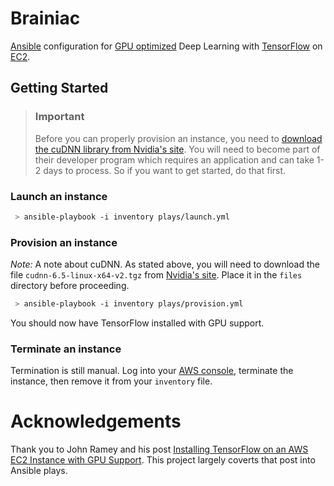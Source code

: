 # Brainiac

[Ansible](http://www.ansible.com) configuration for [GPU optimized](http://docs.aws.amazon.com/AWSEC2/latest/UserGuide/using_cluster_computing.html) Deep Learning with [TensorFlow](https://www.tensorflow.org) on [EC2](http://aws.amazon.com/ec2).

## Getting Started

 > ### Important
 > Before you can properly provision an instance, you need to [download the cuDNN library from Nvidia's site](https://developer.nvidia.com/rdp/assets/cudnn-65-linux-v2-asset). You will need to become part of their developer program which requires an application and can take 1-2 days to process. So if you want to get started, do that first.

### Launch an instance

```sh
 > ansible-playbook -i inventory plays/launch.yml
```

### Provision an instance

*Note:* A note about cuDNN. As stated above, you will need to download the file `cudnn-6.5-linux-x64-v2.tgz` from [Nvidia's site](https://developer.nvidia.com/rdp/assets/cudnn-65-linux-v2-asset). Place it in the `files` directory before proceeding.

```sh
 > ansible-playbook -i inventory plays/provision.yml
```

You should now have TensorFlow installed with GPU support.

### Terminate an instance

Termination is still manual. Log into your [AWS console](http://console.aws.amazon.com), terminate the instance, then remove it from your `inventory` file.


# Acknowledgements

Thank you to John Ramey and his post [Installing TensorFlow on an AWS EC2 Instance with GPU Support](http://ramhiser.com/2016/01/05/installing-tensorflow-on-an-aws-ec2-instance-with-gpu-support/). This project largely coverts that post into Ansible plays.
